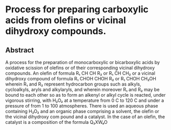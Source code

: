 # Process for preparing carboxylic acids from olefins or vicinal dihydroxy compounds.

## Abstract
A process for the preparation of monocarboxylic or bicarboxylic acids by oxidative scission of olefins or of their corresponding vicinal dihydroxy compounds. An olefin of formula R₁ CH CH R₂ or R₁ CH CH₂ or a vicinal dihydroxy compound of formula R₁ CHOH CHOH R₂ or R₁ CHOH CH₂OH wherein R₁ and R₂ represent hydrocarbon groups such as alkyls, cycloalkyls, aryls and alkylaryls, and wherein moreover R₁ and R₂ may be bound to each other so as to form an alkenyl or alkyl cycle is reacted, under vigorous stirring, with H₂O₂ at a temperature from 0 C to 120 C and under a pressure of from 1 to 100 atmospheres. There is used an aqueous phase containing H₂O₂ and an organic phase comprising a solvent, the olefin or the vicinal dihydroxy com pound and a catalyst. In the case of an olefin, the catalyst is a composition of the formula Q₃XW₄O